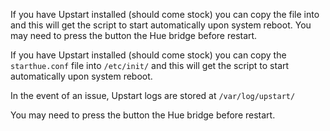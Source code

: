 If you have Upstart installed (should come stock) you can copy the  file into  and this will get the script to start automatically upon system reboot.
 You may need to press the button the Hue bridge before restart.

If you have Upstart installed (should come stock) you can copy the `starthue.conf` file into `/etc/init/` and this will get the script to start automatically upon system reboot.

In the event of an issue, Upstart logs are stored at `/var/log/upstart/`

You may need to press the button the Hue bridge before restart.